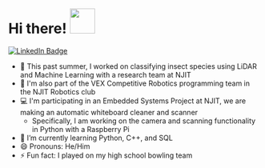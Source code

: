 <h1>
  Hi there! 
  <img src="https://media.giphy.com/media/KGMzZvWa5su2O5LCVR/giphy.gif" width="50"/>
</h1>

<a href="https://www.linkedin.com/in/rushi-athavale/">
  <img src="https://img.shields.io/badge/LinkedIn-blue?style=for-the-badge&logo=linkedin&logoColor=white" alt="LinkedIn Badge"/>
</a>

- 🔭 This past summer, I worked on classifying insect species using LiDAR and Machine Learning with a research team at NJIT
- 🤖 I'm also part of the VEX Competitive Robotics programming team in the NJIT Robotics club
- 💻 I'm participating in an Embedded Systems Project at NJIT, we are making an automatic whiteboard cleaner and scanner
  - Specifically, I am working on the camera and scanning functionality in Python with a Raspberry Pi
- 🌱 I’m currently learning Python, C++, and SQL
- 😄 Pronouns: He/Him
- ⚡ Fun fact: I played on my high school bowling team
